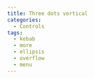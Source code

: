 ```yaml
---
title: Three dots vertical
categories:
  - Controls
tags:
  - kebab
  - more
  - ellipsis
  - overflow
  - menu
---
```

